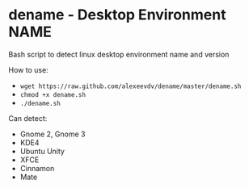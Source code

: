 dename - Desktop Environment NAME
======

Bash script to detect linux desktop environment name and version

How to use:

* `wget https://raw.github.com/alexeevdv/dename/master/dename.sh`
* `chmod +x dename.sh`
* `./dename.sh`

Can detect:

* Gnome 2, Gnome 3
* KDE4
* Ubuntu Unity
* XFCE
* Cinnamon
* Mate